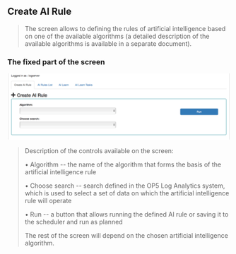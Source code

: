Create AI Rule
--------------

> The screen allows to defining the rules of artificial intelligence
> based on one of the available algorithms (a detailed description of
> the available algorithms is available in a separate document).

### The fixed part of the screen

![](./media/media/image65.png)

> Description of the controls available on the screen:
>
> • Algorithm -- the name of the algorithm that forms the basis of the
> artificial intelligence rule
>
> • Choose search -- search defined in the OP5 Log Analytics system,
> which is used to select a set of data on which the artificial
> intelligence rule will operate
>
> • Run -- a button that allows running the defined AI rule or saving it
> to the scheduler and run as planned
>
> The rest of the screen will depend on the chosen artificial
> intelligence algorithm.
